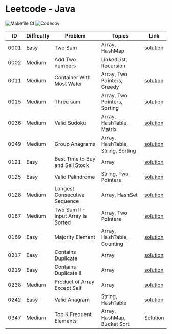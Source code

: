 # Leetcode - Java

![Makefile CI](https://github.com/dksifoua/leetcode/actions/workflows/makefile-ci.yaml/badge.svg)
![Codecov](https://img.shields.io/codecov/c/github/dksifoua/leetcode)

| ID   | Difficulty | Problem                            | Topics                            | Link                                                       |
|------|------------|------------------------------------|-----------------------------------|------------------------------------------------------------|
| 0001 | Easy       | Two Sum                            | Array, HashMap                    | [solution](./docs/0001-Two-Sum.md)                         |
| 0002 | Medium     | Add Two numbers                    | LinkedList, Recursion             |                                                            |
| 0011 | Medium     | Container With Most Water          | Array, Two Pointers, Greedy       | [solution](./docs/0011-Container-With-Most-Water.md)       |
| 0015 | Medium     | Three sum                          | Array, Two Pointers, Sorting      | [solution](./docs/0015-Three-Sum.md)                       |
| 0036 | Medium     | Valid Sudoku                       | Array, HashTable, Matrix          | [solution](./docs/0036-Valid-Sudoku.md)                    |
| 0049 | Medium     | Group Anagrams                     | Array, HashTable, String, Sorting | [solution](./docs/0049-Group-Anagrams.md )                 |
| 0121 | Easy       | Best Time to Buy and Sell Stock    | Array                             | [solution](./docs/0121-Best-Time-to-Buy-and-Sell-Stock.md) |
| 0125 | Easy       | Valid Palindrome                   | String, Two Pointers              | [solution](./docs/0125-Valid-Palindrome.md)                |       
| 0128 | Medium     | Longest Consecutive Sequence       | Array, HashSet                    | [solution](./docs/0128-Longest-Consecutive-Sequence.md)    |
| 0167 | Medium     | Two Sum II - Input Array Is Sorted | Array, Two Pointers               | [solution](./docs/0167-Two-Sum-II-Array-Is-Sorted.md)      |
| 0169 | Easy       | Majority Element                   | Array, HashTable, Counting        | [solution](./docs/0169-Majority-Element.md)                |
| 0217 | Easy       | Contains Duplicate                 | Array                             | [solution](./docs/0217-Contains-Duplicate.md)              |
| 0219 | Easy       | Contains Duplicate II              | Array                             | [solution](./docs/0219-Contains-Duplicate-II.md)           |
| 0238 | Medium     | Product of Array Except Self       | Array                             | [solution](./docs/0238-Product-Of-Array-Except-Self.md)    |
| 0242 | Easy       | Valid Anagram                      | String, HashTable                 | [solution](./docs/0242-Valid-Anagram.md)                   |   
| 0347 | Medium     | Top K Frequent Elements            | Array, HashMap, Bucket Sort       | [Solution](./docs/0347-Top-K-Frequent-Elements.md)         |